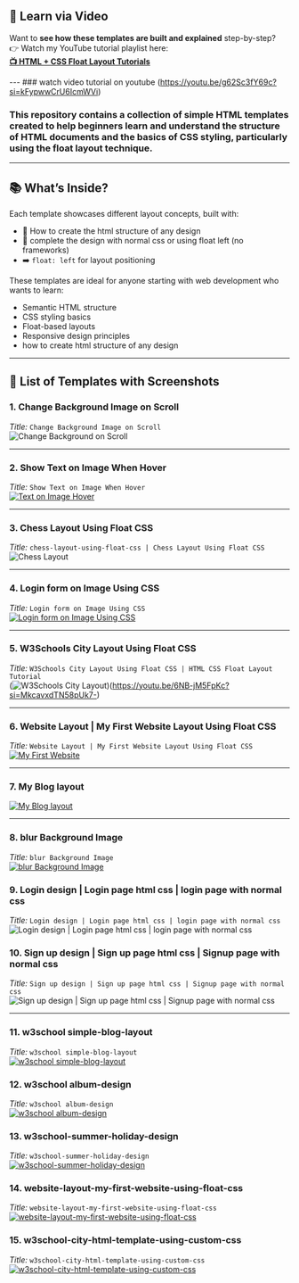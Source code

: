 ## 🎥 Learn via Video

Want to **see how these templates are built and explained** step-by-step?  
👉 Watch my YouTube tutorial playlist here:  
**[📺 HTML + CSS Float Layout Tutorials](https://www.youtube.com/playlist?list=PLN1cxIWe98bdFxfaSjK-ELMr0zDNIK8Mb)**

--- ### watch video tutorial on youtube
(https://youtu.be/g62Sc3fY69c?si=kFypwwCrU6IcmWVi)


### This repository contains a collection of simple **HTML templates** created to help beginners learn and understand the **structure of HTML documents** and the basics of **CSS styling**, particularly using the **float layout technique**.

---

## 📚 What’s Inside?

Each template showcases different layout concepts, built with:
- 🧱 How to create the html structure of any design
- 🎨 complete the design with normal css or using float left (no frameworks)
- ➡️ `float: left` for layout positioning

These templates are ideal for anyone starting with web development who wants to learn:
- Semantic HTML structure
- CSS styling basics
- Float-based layouts
- Responsive design principles
- how to create html structure of any design

---

## 📁 List of Templates with Screenshots

### 1. **Change Background Image on Scroll**
_Title:_ `Change Background Image on Scroll`  
![Change Background on Scroll](https://raw.githubusercontent.com/rohitash-eng/html-layout-using-float-css-normal-custom-css/refs/heads/main/blue-image-text-on-image-form-on-image-examples/images/Screenshot%202025-06-30%20at%2011.15.04%E2%80%AFPM.png)

---

### 2. **Show Text on Image When Hover**
_Title:_ `Show Text on Image When Hover`  
[![Text on Image Hover](https://raw.githubusercontent.com/rohitash-eng/html-layout-using-float-css-normal-custom-css/refs/heads/main/blue-image-text-on-image-form-on-image-examples/images/Screenshot%202025-06-30%20at%2010.49.23%E2%80%AFPM.png)](https://youtu.be/Lw92wnvJENA?si=vVwY3Camp7IPGh11)

---

### 3. **Chess Layout Using Float CSS**
_Title:_ `chess-layout-using-float-css | Chess Layout Using Float CSS`  
![Chess Layout](https://raw.githubusercontent.com/rohitash-eng/html-layout-using-float-css-normal-custom-css/refs/heads/main/blue-image-text-on-image-form-on-image-examples/images/Screenshot%202025-06-30%20at%2010.50.32%E2%80%AFPM.png)

---

### 4. **Login form on Image Using CSS**
_Title:_ `Login form on Image Using CSS`  
[![Login form on Image Using CSS](https://raw.githubusercontent.com/rohitash-eng/html-layout-using-float-css-normal-custom-css/refs/heads/main/blue-image-text-on-image-form-on-image-examples/images/Screenshot%202025-06-30%20at%2010.49.35%E2%80%AFPM.png)](https://youtu.be/DS7mfHRpu2I?si=AL3xHzRCKJBEaD7b)

---

### 5. **W3Schools City Layout Using Float CSS**
_Title:_ `W3Schools City Layout Using Float CSS | HTML CSS Float Layout Tutorial`  
(![W3Schools City Layout](https://raw.githubusercontent.com/rohitash-eng/html-layout-using-float-css-normal-custom-css/refs/heads/main/blue-image-text-on-image-form-on-image-examples/images/Screenshot%202025-06-30%20at%2010.48.52%E2%80%AFPM.png))(https://youtu.be/6NB-jM5FpKc?si=MkcavxdTN58pUk7-)

---

### 6. **Website Layout | My First Website Layout Using Float CSS**
_Title:_ `Website Layout | My First Website Layout Using Float CSS`  
[![My First Website](https://raw.githubusercontent.com/rohitash-eng/html-layout-using-float-css-normal-custom-css/refs/heads/main/blue-image-text-on-image-form-on-image-examples/images/Screenshot%202025-06-30%20at%2010.49.10%E2%80%AFPM.png)](https://youtu.be/g62Sc3fY69c?si=kFypwwCrU6IcmWVi)

---

### 7. **My Blog layout**
[![My Blog layout](https://raw.githubusercontent.com/rohitash-eng/html-layout-using-float-css-normal-custom-css/refs/heads/main/blue-image-text-on-image-form-on-image-examples/images/Screenshot%202025-06-30%20at%2010.50.19%E2%80%AFPM.png)](https://youtu.be/23IuQEQYX-E?si=YwvyBncoQvC4Has4)

---

### 8. **blur Background Image**
_Title:_ `blur Background Image`  
[![blur Background Image](https://raw.githubusercontent.com/rohitash-eng/html-layout-using-float-css-normal-custom-css/refs/heads/main/blue-image-text-on-image-form-on-image-examples/images/Screenshot%202025-06-30%20at%2010.49.50%E2%80%AFPM.png)](https://youtu.be/UoYqyyu9HEE?si=8t21T3wx-VsAt9SY)

### 9. **Login design | Login page html css | login page with normal css**
_Title:_ `Login design | Login page html css | login page with normal css`  
![Login design | Login page html css | login page with normal css](https://raw.githubusercontent.com/rohitash-eng/html-layout-using-float-css-normal-custom-css/refs/heads/main/login-form-normal-css/images/Screenshot%202025-07-01%20at%2011.47.14%E2%80%AFAM.png)


### 10. **Sign up design | Sign up page html css | Signup page with normal css**
_Title:_ `Sign up design | Sign up page html css | Signup page with normal css`  
![Sign up design | Sign up page html css | Signup page with normal css](https://raw.githubusercontent.com/rohitash-eng/html-layout-using-float-css-normal-custom-css/refs/heads/main/signup-form-design-with-normal-css/images/Screenshot%202025-07-01%20at%2012.03.52%E2%80%AFPM.png)

---

### 11. **w3school simple-blog-layout**
_Title:_ `w3school simple-blog-layout`  
[![w3school simple-blog-layout](https://raw.githubusercontent.com/rohitash-eng/html-layout-using-float-css-normal-custom-css/558c8164aa7370f444b749099ba939754ab1dfc6/simple-blog-layout/image/Screenshot%202025-07-01%20at%2012.58.43%E2%80%AFPM.png)](https://www.youtube.com/playlist?list=PLN1cxIWe98bdFxfaSjK-ELMr0zDNIK8Mb)


### 12. **w3school album-design**
_Title:_ `w3school album-design`  
[![w3school album-design](https://raw.githubusercontent.com/rohitash-eng/html-layout-using-float-css-normal-custom-css/558c8164aa7370f444b749099ba939754ab1dfc6/album-design/images/Screenshot%202025-07-01%20at%201.04.49%E2%80%AFPM.png)](https://www.youtube.com/playlist?list=PLN1cxIWe98bdFxfaSjK-ELMr0zDNIK8Mb)

### 13. **w3school-summer-holiday-design**
_Title:_ `w3school-summer-holiday-design`  
[![w3school-summer-holiday-design](https://raw.githubusercontent.com/rohitash-eng/html-layout-using-float-css-normal-custom-css/558c8164aa7370f444b749099ba939754ab1dfc6/w3school-summer-holiday-design/images/Screenshot%202025-07-01%20at%201.12.34%E2%80%AFPM.png)](https://www.youtube.com/playlist?list=PLN1cxIWe98bdFxfaSjK-ELMr0zDNIK8Mb)

### 14. **website-layout-my-first-website-using-float-css**
_Title:_ `website-layout-my-first-website-using-float-css`  
[![website-layout-my-first-website-using-float-css](https://raw.githubusercontent.com/rohitash-eng/html-layout-using-float-css-normal-custom-css/refs/heads/add-new-project/w3school-car-full-layout-html-example-using-float-left/images/Screenshot%202025-07-01%20at%202.46.36%E2%80%AFPM.png)](https://www.youtube.com/playlist?list=PLN1cxIWe98bdFxfaSjK-ELMr0zDNIK8Mb)


### 15. **w3school-city-html-template-using-custom-css**
_Title:_ `w3school-city-html-template-using-custom-css`  
[![w3school-city-html-template-using-custom-css](https://raw.githubusercontent.com/rohitash-eng/html-layout-using-float-css-normal-custom-css/refs/heads/main/w3school-city-html-template-using-custom-css/images/Screenshot%202025-07-01%20at%202.53.18%E2%80%AFPM.png)](https://www.youtube.com/playlist?list=PLN1cxIWe98bdFxfaSjK-ELMr0zDNIK8Mb)


